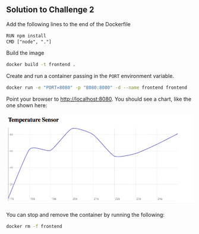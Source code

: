 ## Solution to Challenge 2

Add the following lines to the end of the Dockerfile
```
RUN npm install
CMD ["node", "."]
```

Build the image
```sh
docker build -t frontend .
```

Create and run a container passing in the `PORT` environment variable.
```sh
docker run -e "PORT=8080" -p "8080:8080" -d --name frontend frontend
```

Point your browser to [http://localhost:8080](). You should see a chart, like the one shown here:

![image](../images/frontend.png)

You can stop and remove the container by running the following:

```sh
docker rm -f frontend
```
